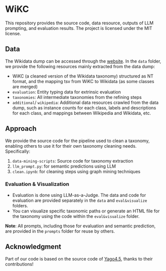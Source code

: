 # WiKC

This repository provides the source code, data resource, outputs of LLM prompting, and evaluation results. The project is licensed under the MIT license.

## Data

The Wikidata dump can be accessed through the [website](https://dumps.wikimedia.org/wikidatawiki/). In the `data` folder, we provide the following resources mainly extracted from the data dump:

- WiKC (a cleaned version of the Wikidata taxonomy) structured as NT format, and the mapping tsv from WiKC to Wikidata (as some classes are merged)
- `evaluation`: Entity typing data for extrinsic evaluation
- `taxonomies`: All intermediate taxonomies from the refining steps
- `additional`/ `wikipedia`: Additional data resources crawled from the data dump, such as instance counts for each class, labels and descriptions for each class, and mappings between Wikipedia and Wikidata, etc.


## Approach

We provide the source code for the pipeline used to clean a taxonomy, enabling others to use it for their own taxonomy cleaning needs. Specifically:

1. `data-mining-scripts`: Source code for taxonomy extraction
2. `llm_prompt.py`: for semantic predictions using LLM
3. `clean.ipynb`: for cleaning steps using graph mining techniques

### Evaluation & Visualization

- Evaluation is done using LLM-as-a-Judge. The data and code for evaluation are provided separately in the `data` and `eval&visualize` folders.
- You can visualize specific taxonomic paths or generate an HTML file for the taxonomy using the code within the `eval&visualize` folder.

**Note**: All prompts, including those for evaluation and semantic prediction, are provided in the `prompts` folder for reuse by others.

## Acknowledgment

Part of our code is based on the source code of [Yago4.5](https://github.com/yago-naga/yago-4.5?tab=readme-ov-file), thanks to their contributions!
